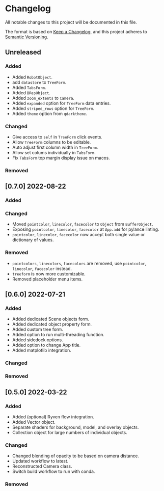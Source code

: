 # Changelog

All notable changes to this project will be documented in this file.

The format is based on [Keep a Changelog](https://keepachangelog.com/en/1.0.0/),
and this project adheres to [Semantic Versioning](https://semver.org/spec/v2.0.0.html).

## Unreleased

### Added

* Added `RobotObject`.
* add `datastore` to `TreeForm`.
* Added `TabsForm`.
* Added `BRepObject`.
* Added `zoom_extents` to `Camera`.
* Added `expanded` option for `TreeForm` data entries.
* Added `striped_rows` option for `TreeForm`.
* Added `theme` option from `qdarktheme`.

### Changed

* Give access to `self` in `TreeForm` click events.
* Allow `TreeForm` columns to be editable.
* Auto adjust first column width in `TreeForm`.
* Allow set colums individually in `TabsForm`.
* Fix `TabsForm` top margin display issue on macos.

### Removed


## [0.7.0] 2022-08-22

### Added

### Changed

* Moved `pointcolor`, `linecolor`, `facecolor` to `Object` from `BufferObject`.
* Exposing `pointcolor`, `linecolor`, `facecolor` at `App.add` for pylance linting.
* `pointcolor`, `linecolor`, `facecolor` now accept both single value or dictionary of values.

### Removed

* `pointcolors`, `linecolors`, `facecolors` are removed, use `pointcolor`, `linecolor`, `facecolor` instead.
* `treeform` is now more customizable.
* Removed placeholder menu items.

## [0.6.0] 2022-07-21

### Added

* Added dedicated Scene objects form.
* Added dedicated object property form.
* Added custom tree form.
* Added option to run multi-threading function.
* Added sidedock options.
* Added option to change App title.
* Added matplotlib integration.

### Changed

### Removed


## [0.5.0] 2022-03-22

### Added

* Added (optional) Ryven flow integration.
* Added Vector object.
* Separate shaders for background, model, and overlay objects.
* Collection object for large numbers of individual objects.

### Changed

* Changed blending of opacity to be based on camera distance.
* Updated workflow to latest.
* Reconstructed Camera class.
* Switch build workflow to run with conda.

### Removed
